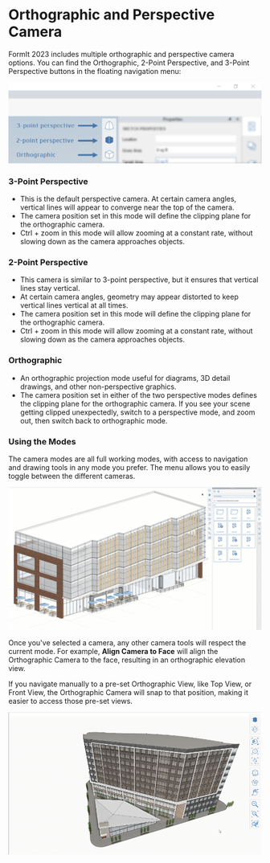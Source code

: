 # Orthographic and Perspective Camera

FormIt 2023 includes multiple orthographic and perspective camera options. You can find the Orthographic, 2-Point Perspective, and 3-Point Perspective buttons in the floating navigation menu:

![3-point perspective (top), 2-point perspective (middle), and orthographic (bottom) camera view buttons](../.gitbook/assets/camera-2point-floating-nav-blurred.png)

### 3-Point Perspective

* This is the default perspective camera. At certain camera angles, vertical lines will appear to converge near the top of the camera.
* The camera position set in this mode will define the clipping plane for the orthographic camera.
* Ctrl + zoom in this mode will allow zooming at a constant rate, without slowing down as the camera approaches objects.

### 2-Point Perspective

* This camera is similar to 3-point perspective, but it ensures that vertical lines stay vertical.
* At certain camera angles, geometry may appear distorted to keep vertical lines vertical at all times.
* The camera position set in this mode will define the clipping plane for the orthographic camera.
* Ctrl + zoom in this mode will allow zooming at a constant rate, without slowing down as the camera approaches objects.

### Orthographic

* An orthographic projection mode useful for diagrams, 3D detail drawings, and other non-perspective graphics.
* The camera position set in either of the two perspective modes defines the clipping plane for the orthographic camera. If you see your scene getting clipped unexpectedly, switch to a perspective mode, and zoom out, then switch back to orthographic mode.

### Using the Modes

The camera modes are all full working modes, with access to navigation and drawing tools in any mode you prefer. The menu allows you to easily toggle between the different cameras.&#x20;

![A model can be toggled from Perspective Camera to Orthographic Camera mode.](<../.gitbook/assets/ortho-camera (1).gif>)

Once you've selected a camera, any other camera tools will respect the current mode. For example, **Align Camera to Face** will align the Orthographic Camera to the face, resulting in an orthographic elevation view.

If you navigate manually to a pre-set Orthographic View, like Top View, or Front View, the Orthographic Camera will snap to that position, making it easier to access those pre-set views.

![](../.gitbook/assets/orthoorienttoface.gif)
